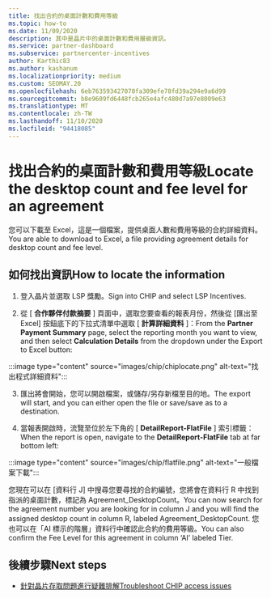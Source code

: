 ```yaml
---
title: 找出合約的桌面計數和費用等級
ms.topic: how-to
ms.date: 11/09/2020
description: 其中是晶片中的桌面計數和費用層級資訊。
ms.service: partner-dashboard
ms.subservice: partnercenter-incentives
author: Karthic83
ms.author: kashanum
ms.localizationpriority: medium
ms.custom: SEOMAY.20
ms.openlocfilehash: 6eb763593427070fa309efe78fd39a294e9a6d99
ms.sourcegitcommit: b8e9609fd6448fcb265e4afc480d7a97e8009e63
ms.translationtype: MT
ms.contentlocale: zh-TW
ms.lasthandoff: 11/10/2020
ms.locfileid: "94418085"
---
```

# <a name="locate-the-desktop-count-and-fee-level-for-an-agreement"></a><span data-ttu-id="6d78c-103">找出合約的桌面計數和費用等級</span><span class="sxs-lookup"><span data-stu-id="6d78c-103">Locate the desktop count and fee level for an agreement</span></span>

<span data-ttu-id="6d78c-104">您可以下載至 Excel，這是一個檔案，提供桌面人數和費用等級的合約詳細資料。</span><span class="sxs-lookup"><span data-stu-id="6d78c-104">You are able to download to Excel, a file providing agreement details for desktop count and fee level.</span></span>

## <a name="how-to-locate-the-information"></a><span data-ttu-id="6d78c-105">如何找出資訊</span><span class="sxs-lookup"><span data-stu-id="6d78c-105">How to locate the information</span></span>

1. <span data-ttu-id="6d78c-106">登入晶片並選取 LSP 獎勵。</span><span class="sxs-lookup"><span data-stu-id="6d78c-106">Sign into CHIP and select LSP Incentives.</span></span>

2. <span data-ttu-id="6d78c-107">從 [ **合作夥伴付款摘要** ] 頁面中，選取您要查看的報表月份，然後從 [匯出至 Excel] 按鈕底下的下拉式清單中選取 [ **計算詳細資料** ]：</span><span class="sxs-lookup"><span data-stu-id="6d78c-107">From the **Partner Payment Summary** page, select the reporting month you want to view, and then select **Calculation Details** from the dropdown under the Export to Excel button:</span></span>

:::image type="content" source="images/chip/chiplocate.png" alt-text="找出程式詳細資料":::

3. <span data-ttu-id="6d78c-109">匯出將會開始，您可以開啟檔案，或儲存/另存新檔至目的地。</span><span class="sxs-lookup"><span data-stu-id="6d78c-109">The export will start, and you can either open the file or save/save as to a destination.</span></span>

4. <span data-ttu-id="6d78c-110">當報表開啟時，流覽至位於左下角的 [ **DetailReport-FlatFile** ] 索引標籤：</span><span class="sxs-lookup"><span data-stu-id="6d78c-110">When the report is open, navigate to the **DetailReport-FlatFile** tab at far bottom left:</span></span>

:::image type="content" source="images/chip/flatfile.png" alt-text="一般檔案下載":::

<span data-ttu-id="6d78c-112">您現在可以在 [資料行 J] 中搜尋您要尋找的合約編號，您將會在資料行 R 中找到指派的桌面計數，標記為 Agreement_DesktopCount。</span><span class="sxs-lookup"><span data-stu-id="6d78c-112">You can now search for the agreement number you are looking for in column J and you will find the assigned desktop count in column R, labeled Agreement_DesktopCount.</span></span> <span data-ttu-id="6d78c-113">您也可以在「AI 標示的階層」資料行中確認此合約的費用等級。</span><span class="sxs-lookup"><span data-stu-id="6d78c-113">You can also confirm the Fee Level for this agreement in column ‘AI’ labeled Tier.</span></span>

## <a name="next-steps"></a><span data-ttu-id="6d78c-114">後續步驟</span><span class="sxs-lookup"><span data-stu-id="6d78c-114">Next steps</span></span>

- [<span data-ttu-id="6d78c-115">針對晶片存取問題進行疑難排解</span><span class="sxs-lookup"><span data-stu-id="6d78c-115">Troubleshoot CHIP access issues</span></span>](chip-access-trouble.md)
